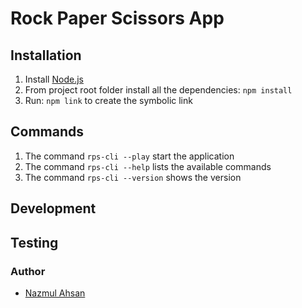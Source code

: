 # Rock Paper Scissors App
  
##  Installation
1. Install [Node.js](https://nodejs.org)
2. From project root folder install all the dependencies: `npm install`
3. Run: `npm link` to create the symbolic link

## Commands
1. The command `rps-cli --play` start the application
2. The command `rps-cli --help` lists the available commands
3. The command `rps-cli --version` shows the version

## Development

## Testing

### Author

- [Nazmul Ahsan](https://github.com/tarekahsan709)
